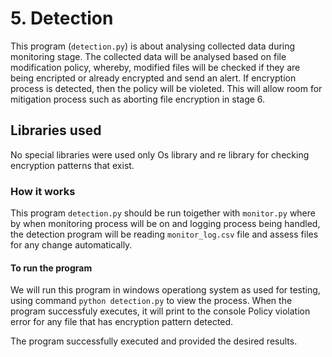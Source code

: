# 5. Detection
This program (``detection.py``) is about analysing collected data during monitoring stage.
The collected data will be analysed based on file modification policy, whereby,
modified files will be checked if they are being encripted or already encrypted and send an alert.
If encryption process is detected, then the policy will be violeted. This will 
allow room for mitigation process such as aborting file encryption in stage 6.
## Libraries used
No special libraries were used only Os library and re library for checking encryption patterns that exist.

### How it works
This program ``detection.py`` should be run toigether with `monitor.py` where by
when monitoring process will be on and logging process being handled, the detection program will be reading `monitor_log.csv` file and assess files for any change automatically.

#### To run the program
We will run this program in windows operationg system as used for testing, using 
command ``python detection.py`` to view the process. When the program successfuly 
executes, it will print to the console Policy violation error for any file that has encryption pattern detected. 

The program successfully executed and provided the desired results.
